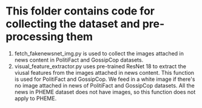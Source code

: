 # This folder contains code for collecting the dataset and pre-processing them
1. fetch_fakenewsnet_img.py is used to collect the images attached in news content in PolitiFact and GossipCop datasets.
2. visual_feature_extractor.py uses pre-trained ResNet 18 to extract the viusal features from the images attached in news content. This function is used for PolitiFact and GossipCop. We feed in a white image if there's no image attached in news of PolitiFact and GossipCop datasets. All the news in PHEME dataset does not have images, so this function does not apply to PHEME. 
